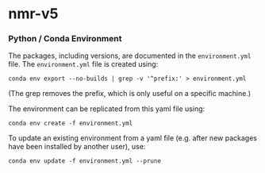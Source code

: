 # nmr-v5

### Python / Conda Environment
The packages, including versions, are documented in the `environment.yml` file.
The `environment.yml` file is created using:
```console
conda env export --no-builds | grep -v '^prefix:' > environment.yml
```
(The grep removes the prefix, which is only useful on a specific machine.)

The environment can be replicated from this yaml file using:
```console
conda env create -f environment.yml
```

To update an existing environment from a yaml file (e.g. after new packages have been installed by another user), use:
```console
conda env update -f environment.yml --prune
```
